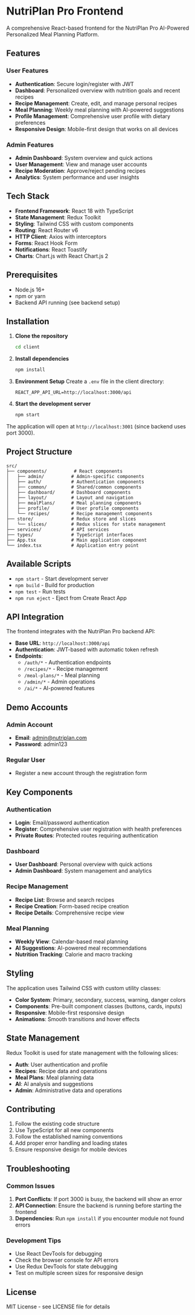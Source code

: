 # NutriPlan Pro Frontend

A comprehensive React-based frontend for the NutriPlan Pro AI-Powered Personalized Meal Planning Platform.

## Features

### User Features
- **Authentication**: Secure login/register with JWT
- **Dashboard**: Personalized overview with nutrition goals and recent recipes
- **Recipe Management**: Create, edit, and manage personal recipes
- **Meal Planning**: Weekly meal planning with AI-powered suggestions
- **Profile Management**: Comprehensive user profile with dietary preferences
- **Responsive Design**: Mobile-first design that works on all devices

### Admin Features
- **Admin Dashboard**: System overview and quick actions
- **User Management**: View and manage user accounts
- **Recipe Moderation**: Approve/reject pending recipes
- **Analytics**: System performance and user insights

## Tech Stack

- **Frontend Framework**: React 18 with TypeScript
- **State Management**: Redux Toolkit
- **Styling**: Tailwind CSS with custom components
- **Routing**: React Router v6
- **HTTP Client**: Axios with interceptors
- **Forms**: React Hook Form
- **Notifications**: React Toastify
- **Charts**: Chart.js with React Chart.js 2

## Prerequisites

- Node.js 16+ 
- npm or yarn
- Backend API running (see backend setup)

## Installation

1. **Clone the repository**
   ```bash
   cd client
   ```

2. **Install dependencies**
   ```bash
   npm install
   ```

3. **Environment Setup**
   Create a `.env` file in the client directory:
   ```env
   REACT_APP_API_URL=http://localhost:3000/api
   ```

4. **Start the development server**
   ```bash
   npm start
   ```

The application will open at `http://localhost:3001` (since backend uses port 3000).

## Project Structure

```
src/
├── components/          # React components
│   ├── admin/          # Admin-specific components
│   ├── auth/           # Authentication components
│   ├── common/         # Shared/common components
│   ├── dashboard/      # Dashboard components
│   ├── layout/         # Layout and navigation
│   ├── mealPlans/      # Meal planning components
│   ├── profile/        # User profile components
│   └── recipes/        # Recipe management components
├── store/              # Redux store and slices
│   └── slices/         # Redux slices for state management
├── services/           # API services
├── types/              # TypeScript interfaces
├── App.tsx             # Main application component
└── index.tsx           # Application entry point
```

## Available Scripts

- `npm start` - Start development server
- `npm build` - Build for production
- `npm test` - Run tests
- `npm run eject` - Eject from Create React App

## API Integration

The frontend integrates with the NutriPlan Pro backend API:

- **Base URL**: `http://localhost:3000/api`
- **Authentication**: JWT-based with automatic token refresh
- **Endpoints**: 
  - `/auth/*` - Authentication endpoints
  - `/recipes/*` - Recipe management
  - `/meal-plans/*` - Meal planning
  - `/admin/*` - Admin operations
  - `/ai/*` - AI-powered features

## Demo Accounts

### Admin Account
- **Email**: admin@nutriplan.com
- **Password**: admin123

### Regular User
- Register a new account through the registration form

## Key Components

### Authentication
- **Login**: Email/password authentication
- **Register**: Comprehensive user registration with health preferences
- **Private Routes**: Protected routes requiring authentication

### Dashboard
- **User Dashboard**: Personal overview with quick actions
- **Admin Dashboard**: System management and analytics

### Recipe Management
- **Recipe List**: Browse and search recipes
- **Recipe Creation**: Form-based recipe creation
- **Recipe Details**: Comprehensive recipe view

### Meal Planning
- **Weekly View**: Calendar-based meal planning
- **AI Suggestions**: AI-powered meal recommendations
- **Nutrition Tracking**: Calorie and macro tracking

## Styling

The application uses Tailwind CSS with custom utility classes:

- **Color System**: Primary, secondary, success, warning, danger colors
- **Components**: Pre-built component classes (buttons, cards, inputs)
- **Responsive**: Mobile-first responsive design
- **Animations**: Smooth transitions and hover effects

## State Management

Redux Toolkit is used for state management with the following slices:

- **Auth**: User authentication and profile
- **Recipes**: Recipe data and operations
- **Meal Plans**: Meal planning data
- **AI**: AI analysis and suggestions
- **Admin**: Administrative data and operations

## Contributing

1. Follow the existing code structure
2. Use TypeScript for all new components
3. Follow the established naming conventions
4. Add proper error handling and loading states
5. Ensure responsive design for mobile devices

## Troubleshooting

### Common Issues

1. **Port Conflicts**: If port 3000 is busy, the backend will show an error
2. **API Connection**: Ensure the backend is running before starting the frontend
3. **Dependencies**: Run `npm install` if you encounter module not found errors

### Development Tips

- Use React DevTools for debugging
- Check the browser console for API errors
- Use Redux DevTools for state debugging
- Test on multiple screen sizes for responsive design

## License

MIT License - see LICENSE file for details
